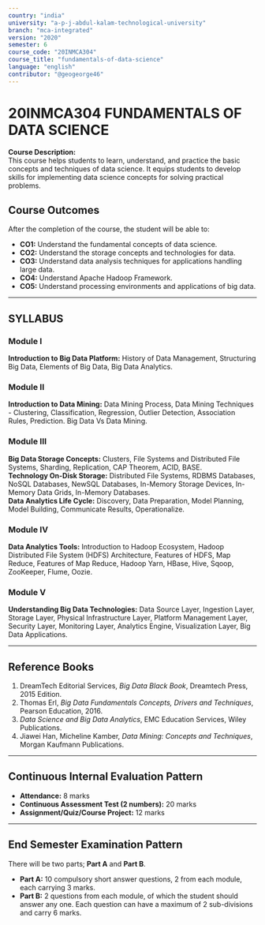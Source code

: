 ```yaml
---
country: "india"
university: "a-p-j-abdul-kalam-technological-university"
branch: "mca-integrated"
version: "2020"
semester: 6
course_code: "20INMCA304"
course_title: "fundamentals-of-data-science"
language: "english"
contributor: "@geogeorge46"
---
```


# 20INMCA304 FUNDAMENTALS OF DATA SCIENCE

**Course Description:**  
This course helps students to learn, understand, and practice the basic concepts and techniques of data science. It equips students to develop skills for implementing data science concepts for solving practical problems.

## Course Outcomes

After the completion of the course, the student will be able to:

- **CO1:** Understand the fundamental concepts of data science.  
- **CO2:** Understand the storage concepts and technologies for data.  
- **CO3:** Understand data analysis techniques for applications handling large data.  
- **CO4:** Understand Apache Hadoop Framework.  
- **CO5:** Understand processing environments and applications of big data.

---

## SYLLABUS

### **Module I**
**Introduction to Big Data Platform:** History of Data Management, Structuring Big Data, Elements of Big Data, Big Data Analytics.

### **Module II**
**Introduction to Data Mining:** Data Mining Process, Data Mining Techniques - Clustering, Classification, Regression, Outlier Detection, Association Rules, Prediction. Big Data Vs Data Mining.

### **Module III**
**Big Data Storage Concepts:** Clusters, File Systems and Distributed File Systems, Sharding, Replication, CAP Theorem, ACID, BASE.  
**Technology On-Disk Storage:** Distributed File Systems, RDBMS Databases, NoSQL Databases, NewSQL Databases, In-Memory Storage Devices, In-Memory Data Grids, In-Memory Databases.  
**Data Analytics Life Cycle:** Discovery, Data Preparation, Model Planning, Model Building, Communicate Results, Operationalize.

### **Module IV**
**Data Analytics Tools:** Introduction to Hadoop Ecosystem, Hadoop Distributed File System (HDFS) Architecture, Features of HDFS, Map Reduce, Features of Map Reduce, Hadoop Yarn, HBase, Hive, Sqoop, ZooKeeper, Flume, Oozie.

### **Module V**
**Understanding Big Data Technologies:** Data Source Layer, Ingestion Layer, Storage Layer, Physical Infrastructure Layer, Platform Management Layer, Security Layer, Monitoring Layer, Analytics Engine, Visualization Layer, Big Data Applications.

---

## Reference Books

1. DreamTech Editorial Services, *Big Data Black Book*, Dreamtech Press, 2015 Edition.  
2. Thomas Erl, *Big Data Fundamentals Concepts, Drivers and Techniques*, Pearson Education, 2016.  
3. *Data Science and Big Data Analytics*, EMC Education Services, Wiley Publications.  
4. Jiawei Han, Micheline Kamber, *Data Mining: Concepts and Techniques*, Morgan Kaufmann Publications.

---

## Continuous Internal Evaluation Pattern

- **Attendance:** 8 marks  
- **Continuous Assessment Test (2 numbers):** 20 marks  
- **Assignment/Quiz/Course Project:** 12 marks  

---

## End Semester Examination Pattern

There will be two parts; **Part A** and **Part B**.  
- **Part A:** 10 compulsory short answer questions, 2 from each module, each carrying 3 marks.  
- **Part B:** 2 questions from each module, of which the student should answer any one. Each question can have a maximum of 2 sub-divisions and carry 6 marks.
